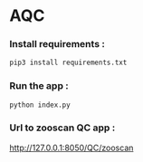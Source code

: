 # AQC

### Install requirements :
```python
pip3 install requirements.txt
```
### Run the app :
```python
python index.py
```
### Url to zooscan QC app :
http://127.0.0.1:8050/QC/zooscan